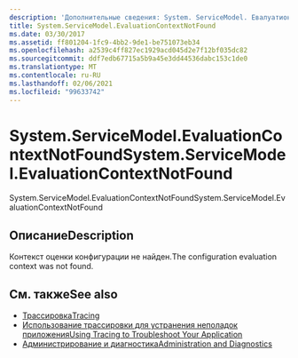 ```yaml
---
description: 'Дополнительные сведения: System. ServiceModel. Евалуатионконтекстнотфаунд'
title: System.ServiceModel.EvaluationContextNotFound
ms.date: 03/30/2017
ms.assetid: ff801204-1fc9-4bb2-9de1-be751073eb34
ms.openlocfilehash: a2539c4ff827ec1929acd045d2e7f12bf035dc82
ms.sourcegitcommit: ddf7edb67715a5b9a45e3dd44536dabc153c1de0
ms.translationtype: MT
ms.contentlocale: ru-RU
ms.lasthandoff: 02/06/2021
ms.locfileid: "99633742"
---
```

# <a name="systemservicemodelevaluationcontextnotfound"></a><span data-ttu-id="e382c-103">System.ServiceModel.EvaluationContextNotFound</span><span class="sxs-lookup"><span data-stu-id="e382c-103">System.ServiceModel.EvaluationContextNotFound</span></span>

<span data-ttu-id="e382c-104">System.ServiceModel.EvaluationContextNotFound</span><span class="sxs-lookup"><span data-stu-id="e382c-104">System.ServiceModel.EvaluationContextNotFound</span></span>  
  
## <a name="description"></a><span data-ttu-id="e382c-105">Описание</span><span class="sxs-lookup"><span data-stu-id="e382c-105">Description</span></span>  

 <span data-ttu-id="e382c-106">Контекст оценки конфигурации не найден.</span><span class="sxs-lookup"><span data-stu-id="e382c-106">The configuration evaluation context was not found.</span></span>  
  
## <a name="see-also"></a><span data-ttu-id="e382c-107">См. также</span><span class="sxs-lookup"><span data-stu-id="e382c-107">See also</span></span>

- [<span data-ttu-id="e382c-108">Трассировка</span><span class="sxs-lookup"><span data-stu-id="e382c-108">Tracing</span></span>](index.md)
- [<span data-ttu-id="e382c-109">Использование трассировки для устранения неполадок приложения</span><span class="sxs-lookup"><span data-stu-id="e382c-109">Using Tracing to Troubleshoot Your Application</span></span>](using-tracing-to-troubleshoot-your-application.md)
- [<span data-ttu-id="e382c-110">Администрирование и диагностика</span><span class="sxs-lookup"><span data-stu-id="e382c-110">Administration and Diagnostics</span></span>](../index.md)
